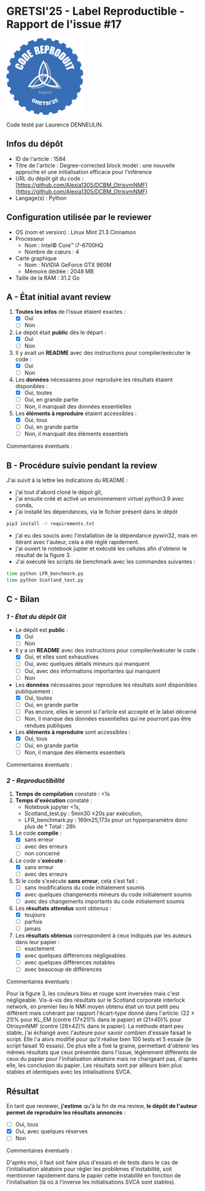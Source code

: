 # GRETSI'25 - Label Reproductible - Rapport de l'issue #17

![](../../img/label_argent.png)

Code testé par Laurence DENNEULIN.

## Infos du dépôt

* ID de l'article : 1584
* Titre de l'article : Degree-corrected block model : une nouvelle approche et une initialisation efficace pour l’inférence
* URL du dépôt git du code : [https://github.com/Alexia1305/DCBM_OtrisymNMF](https://github.com/Alexia1305/DCBM_OtrisymNMF)
* Langage(s) : Python

## Configuration utilisée par le reviewer

* OS (nom et version) : Linux Mint 21.3 Cinnamon
* Processeur
  * Nom : Intel© Core™ i7-6700HQ
  * Nombre de cœurs : 4
* Carte graphique
  * Nom : NVIDIA GeForce GTX 960M
  * Mémoire dédiée : 2048 MB
* Taille de la RAM : 31.2 Go

## A - État initial avant review

1. **Toutes les infos** de l'issue étaient exactes :
   * [x] Oui
   * [ ] Non
2. Le dépôt était **public** dès le départ :
   * [x] Oui
   * [ ] Non
3. Il y avait un **README** avec des instructions pour compiler/exécuter le code :
   * [x] Oui
   * [ ] Non
4. Les **données** nécessaires pour reproduire les résultats étaient disponibles :
   * [x] Oui, toutes
   * [ ] Oui, en grande partie
   * [ ] Non, il manquait des données essentielles
5. Les **éléments à reproduire** étaient accessibles :
   * [x] Oui, tous
   * [ ] Oui, en grande partie
   * [ ] Non, il manquait des éléments essentiels

Commentaires éventuels :

## B - Procédure suivie pendant la review

J'ai suivit à la lettre les indications du README :

* j'ai tout d'abord cloné le dépot git,
* j'ai ensuite créé et activé un environnement virtuel python3.9 avec conda,
* j'ai installé les dépendances, via le fichier présent dans le dépôt

```bash
pip3 install -r requirements.txt
```

* j'ai eu des soucis avec l'installation de la dépendance pywin32, mais en itérant avec l'auteur, cela a été réglé rapidement.
* j'ai ouvert le notebook jupter et exécuté les cellules afin d'obtenir le résultat de la figure 3. 
* J'ai exécuté les scripts de benchmark avec les commandes suivantes : 

```bash
time python LFR_benchmark.py
time python Scotland_test.py
```  

## C - Bilan

### _1 - État du dépôt Git_

* Le dépôt est **public** :
  * [x] Oui
  * [ ] Non
* Il y a un **README** avec des instructions pour compiler/exécuter le code :
  * [x] Oui, et elles sont exhaustives
  * [ ] Oui, avec quelques détails mineurs qui manquent
  * [ ] Oui, avec des informations importantes qui manquent
  * [ ] Non
* Les **données** nécessaires pour reproduire les résultats sont disponibles publiquement :
  * [x] Oui, toutes
  * [ ] Oui, en grande partie
  * [ ] Pas encore, elles le seront si l'article est accepté et le label décerné
  * [ ] Non, il manque des données essentielles qui ne pourront pas être rendues publiques
* Les **éléments à reproduire** sont accessibles :
  * [x] Oui, tous
  * [ ] Oui, en grande partie
  * [ ] Non, il manque des éléments essentiels

Commentaires éventuels :

### _2 - Reproductibilité_

1. **Temps de compilation** constaté : <1s
2. **Temps d'exécution** constaté :
   * Notebook jupyter <1s,
   * Scotland_test.py : 5min30 ±20s par exécution,
   * LFR_benchmark.py :  169m25,173s pour un hyperparamètre donc plus de * Total : 28h
3. Le code **compile** :
   * [x] sans erreur
   * [ ] avec des erreurs
   * [ ] non concerné
4. Le code s'**exécute** :
   * [x] sans erreur
   * [ ] avec des erreurs
5. Si le code s'exécute **sans erreur**, cela s'est fait :
   * [ ] sans modifications du code initialement soumis
   * [x] avec quelques changements mineurs du code initialement soumis
   * [ ] avec des changements importants du code initialement soumis
6. Les **résultats attendus** sont obtenus :
   * [x] toujours
   * [ ] parfois
   * [ ] jamais
7. Les **résultats obtenus** correspondent à ceux indiqués par les auteurs dans leur papier :
   * [ ] exactement
   * [X] avec quelques différences négligeables
   * [ ] avec quelques différences notables
   * [ ] avec beaucoup de différences

Commentaires éventuels :

Pour la figure 3, les couleurs bleu et rouge sont inversées mais c'est négligeable. Vis-à-vis des résultats sur le Scotland corporate interlock network, en premier lieu le NMI moyen obtenu était un tout petit peu différent mais cohérant par rapport l'écart-type donné dans l'article: (22 ± 21)% pour KL_EM (contre (17±21)% dans le papier) et (21±40)% pour OtrisymNMF (contre (28±42)%  dans le papier).  La méthode étant peu stable, j'ai échangé avec l'auteure pour savoir combien d'essaie faisait le script. Elle l'a alors modifié pour qu'il réalise bien 100 tests et 5 essaie (le script faisait 10 essais). De plus elle a fixé la graine, permettant d'obtenir les mêmes résultats que ceux présentés dans l'issue, légèrement différents de ceux du papier pour l'initialisation aléatoire mais ne changeant pas, d'après elle, les conclusion du papier. Les résultats sont par ailleurs bien plus stables et identiques avec les intialisations SVCA.

## Résultat

En tant que reviewer, **j'estime** qu'à la fin de ma review, **le dépôt de l'auteur permet de reproduire les résultats annoncés** :

* [ ] Oui, tous
* [x] Oui, avec quelques réserves
* [ ] Non

Commentaires éventuels :

D'après moi, il faut soit faire plus d'essais et de tests dans le cas de l'initialisation aléatoire pour régler les problèmes d'instabilité, soit mentionner rapidement dans le papier cette instabilité en fonction de l'initalisation (là où à l'inverse les initialisations SVCA sont stables).
